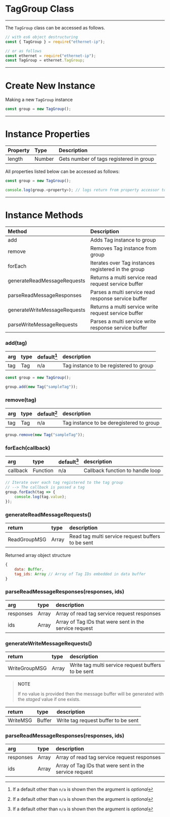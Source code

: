 # TagGroup Class

---

The `TagGroup` class can be accessed as follows.

```js
// with es6 object destructuring
const { TagGroup } = require("ethernet-ip");

// or as follows
const ethernet = require("ethernet-ip");
const TagGroup = ethernet.TagGroup;
```

---

# Create New Instance

Making a new `TagGroup` instance

```js
const group = new TagGroup();
```

---

# Instance Properties

| Property | Type   | Description                             |
| :------- | :----- | :-------------------------------------- |
| length   | Number | Gets number of tags registered in group |

All properties listed below can be accessed as follows:

```js
const group = new TagGroup();

console.log(group.<property>); // logs return from property accessor to console
```

---

# Instance Methods

| Method                       | Description                                          |
| :--------------------------- | :--------------------------------------------------- |
| add                          | Adds Tag instance to group                           |
| remove                       | Removes Tag instance from group                      |
| forEach                      | Iterates over Tag instances registered in the group  |
| generateReadMessageRequests  | Returns a multi service read request service buffer  |
| parseReadMessageResponses    | Parses a multi service read response service buffer  |
| generateWriteMessageRequests | Returns a multi service write request service buffer |
| parseWriteMessageRequests    | Parses a multi service write response service buffer |

### add(tag)

| arg | type | default[^first] | description                            |
| :-- | :--- | :-------------- | :------------------------------------- |
| tag | Tag  | n/a             | Tag instance to be registered to group |

```js
const group = new TagGroup();

group.add(new Tag("sampleTag"));
```

### remove(tag)

| arg | type | default[^first] | description                              |
| :-- | :--- | :-------------- | :--------------------------------------- |
| tag | Tag  | n/a             | Tag instance to be deregistered to group |

```js
group.remove(new Tag("sampleTag"));
```

### forEach(callback)

| arg      | type     | default[^first] | description                      |
| :------- | :------- | :-------------- | :------------------------------- |
| callback | Function | n/a             | Callback function to handle loop |

```js
// Iterate over each tag registered to the tag group
// --> The callback is passed a tag
group.forEach(tag => {
    console.log(tag.value);
});
```

### generateReadMessageRequests()

| return       | type  | description                                       |
| :----------- | :---- | :------------------------------------------------ |
| ReadGroupMSG | Array | Read tag multi service request buffers to be sent |

Returned array object structure

```js
{
    data: Buffer,
    tag_ids: Array // Array of Tag IDs embedded in data buffer
}
```

### parseReadMessageResponses(responses, ids)

| arg       | type  | description                                            |
| :-------- | :---- | :----------------------------------------------------- |
| responses | Array | Array of read tag service request responses            |
| ids       | Array | Array of Tag IDs that were sent in the service request |

### generateWriteMessageRequests()

| return        | type  | description                                        |
| :------------ | :---- | :------------------------------------------------- |
| WriteGroupMSG | Array | Write tag multi service request buffers to be sent |

> **NOTE**
>
> If no value is provided then the message buffer will be generated with the _staged_ value if one exists.

| return   | type   | description                         |
| :------- | :----- | :---------------------------------- |
| WriteMSG | Buffer | Write tag request buffer to be sent |

### parseReadMessageResponses(responses, ids)

| arg       | type  | description                                            |
| :-------- | :---- | :----------------------------------------------------- |
| responses | Array | Array of read tag service request responses            |
| ids       | Array | Array of Tag IDs that were sent in the service request |

[^first]: If a default other than `n/a` is shown then the argument is _optional_

